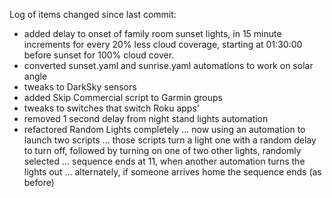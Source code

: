Log of items changed since last commit:

- added delay to onset of family room sunset lights, in 15 minute increments for every
  20% less cloud coverage, starting at 01:30:00 before sunset for 100% cloud cover.
- converted sunset.yaml and sunrise.yaml automations to work on solar angle
- tweaks to DarkSky sensors
- added Skip Commercial script to Garmin groups
- tweaks to switches that switch Roku apps'
- removed 1 second delay from night stand lights automation
- refactored Random Lights completely
	 ... now using an automation to launch two scripts
	 ... those scripts turn a light one with a random delay to turn off,
	     followed by turning on one of two other lights, randomly selected
	 ... sequence ends at 11, when another automation turns the lights out
	 ... alternately, if someone arrives home the sequence ends (as before)